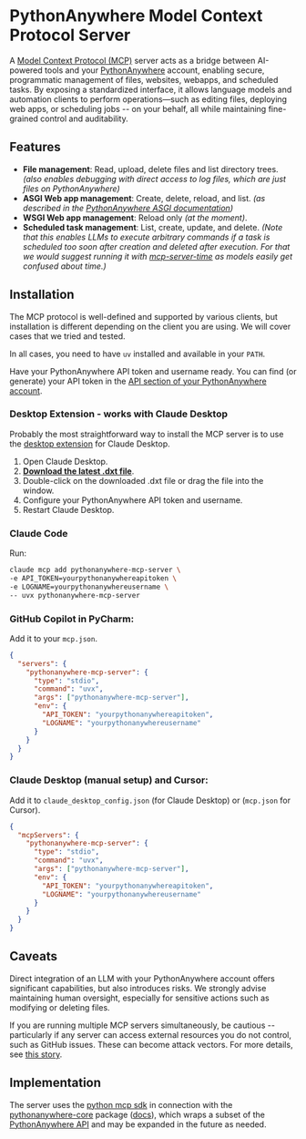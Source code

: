 # PythonAnywhere Model Context Protocol Server

A [Model Context Protocol (MCP)](https://modelcontextprotocol.io/introduction)
server acts as a bridge between AI-powered tools and your
[PythonAnywhere](https://www.pythonanywhere.com/) account, enabling secure,
programmatic management of files, websites, webapps, and scheduled tasks. By
exposing a standardized interface, it allows language models and automation
clients to perform operations—such as editing files, deploying web apps, or
scheduling jobs -- on your behalf, all while maintaining fine-grained control
and auditability.

## Features
- **File management**: Read, upload, delete files and list directory trees.
  _(also enables debugging with direct access to log files, which are just
  files on PythonAnywhere)_
- **ASGI Web app management**: Create, delete, reload, and list.
  _(as described in the [PythonAnywhere ASGI
  documentation](https://help.pythonanywhere.com/pages/ASGICommandLine))_
- **WSGI Web app management**: Reload only _(at the moment)_.
- **Scheduled task management**: List, create, update, and delete.
  _(Note that this enables LLMs to execute arbitrary commands if a task is
  scheduled too soon after creation and deleted after execution. For that we
  would suggest running it with [mcp-server-time](https://pypi.org/project/mcp-server-time/)
  as models easily get confused about time.)_

## Installation
The MCP protocol is well-defined and supported by various clients, but
installation is different depending on the client you are using. We will
cover cases that we tried and tested.

In all cases, you need to have `uv` installed and available in your `PATH`.

Have your PythonAnywhere API token and username ready. You can find (or
generate) your API token in the [API section of your PythonAnywhere
account](https://www.pythonanywhere.com/account/#api_token).

### Desktop Extension - works with Claude Desktop
Probably the most straightforward way to install the MCP server is to use
the [desktop extension](https://github.com/anthropics/dxt/) for Claude Desktop.

1. Open Claude Desktop.
2. **[Download the latest .dxt file](https://github.com/pythonanywhere/pythonanywhere-mcp-server/releases/latest/download/pythonanywhere-mcp-server.dxt)**.
3. Double-click on the downloaded .dxt file or drag the file into the window.
4. Configure your PythonAnywhere API token and username.
5. Restart Claude Desktop.

### Claude Code
Run:
   ```bash
   claude mcp add pythonanywhere-mcp-server \
   -e API_TOKEN=yourpythonanywhereapitoken \
   -e LOGNAME=yourpythonanywhereusername \
   -- uvx pythonanywhere-mcp-server
   ```

### GitHub Copilot in PyCharm:
Add it to your `mcp.json`.

```json
{
  "servers": {
    "pythonanywhere-mcp-server": {
      "type": "stdio",
      "command": "uvx",
      "args": ["pythonanywhere-mcp-server"],
      "env": {
        "API_TOKEN": "yourpythonanywhereapitoken",
        "LOGNAME": "yourpythonanywhereusername"
      }
    }
  }
}
```

### Claude Desktop (manual setup) and Cursor:
Add it to `claude_desktop_config.json` (for Claude Desktop) or (`mcp.json`
for Cursor).

```json
{
  "mcpServers": {
    "pythonanywhere-mcp-server": {
      "type": "stdio",
      "command": "uvx",
      "args": ["pythonanywhere-mcp-server"],
      "env": {
        "API_TOKEN": "yourpythonanywhereapitoken",
        "LOGNAME": "yourpythonanywhereusername"
      }
    }
  }
}
```

## Caveats

Direct integration of an LLM with your PythonAnywhere account offers
significant capabilities, but also introduces risks. We strongly advise
maintaining human oversight, especially for sensitive actions such as
modifying or deleting files.

If you are running multiple MCP servers simultaneously, be
cautious -- particularly if any server can access external resources you do not
control, such as GitHub issues. These can become attack vectors. For more
details, see [this story](https://simonwillison.net/2025/Jul/6/supabase-mcp-lethal-trifecta/).

## Implementation

The server uses the [python mcp sdk](https://github.com/modelcontextprotocol/python-sdk)
in connection with the [pythonanywhere-core](https://github.com/pythonanywhere/pythonanywhere-core)
package ([docs](https://core.pythonanywhere.com/)), which wraps a subset of the [PythonAnywhere
API](https://help.pythonanywhere.com/pages/API/) and may be expanded in
the future as needed.
